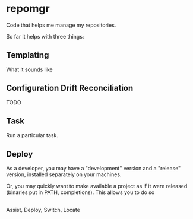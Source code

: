 # repomgr

Code that helps me manage my repositories.

So far it helps with three things:

## Templating

What it sounds like

## Configuration Drift Reconciliation

TODO

## Task

Run a particular task.

## Deploy

As a developer, you may have a "development" version and a "release" version, installed separately on your machines.

Or, you may quickly want to make available a project as if it were released (binaries put in PATH, completions). This allows you to do so

##

Assist, Deploy, Switch, Locate
